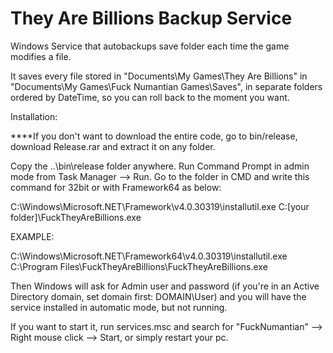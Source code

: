 # They Are Billions Backup Service
Windows Service that autobackups save folder each time the game modifies a file.

It saves every file stored in "Documents\My Games\They Are Billions" in "Documents\My Games\Fuck Numantian Games\Saves", in separate folders ordered by DateTime, so you can roll back to the moment you want.

Installation:

****If you don't want to download the entire code, go to bin/release, download Release.rar and extract it on any folder.

Copy the ..\bin\release folder anywhere. Run Command Prompt in admin mode from Task Manager --> Run. Go to the folder in CMD and write this command for 32bit or with Framework64 as below:

C:\Windows\Microsoft.NET\Framework\v4.0.30319\installutil.exe C:\[your folder]\FuckTheyAreBillions.exe

EXAMPLE:

C:\Windows\Microsoft.NET\Framework64\v4.0.30319\installutil.exe C:\Program Files\FuckTheyAreBillions\FuckTheyAreBillions.exe

Then Windows will ask for Admin user and password (if you're in an Active Directory domain, set domain first: DOMAIN\User) and you will have the service installed in automatic mode, but not running.

If you want to start it, run services.msc and search for "FuckNumantian" --> Right mouse click --> Start, or simply restart your pc.
